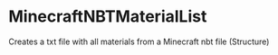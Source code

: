 # MinecraftNBTMaterialList
Creates a txt file with all materials from a Minecraft nbt file (Structure)
